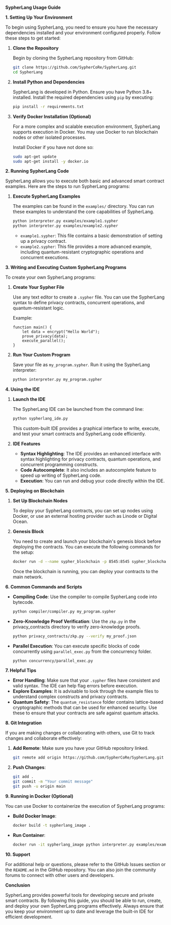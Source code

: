 **SypherLang Usage Guide**

**1. Setting Up Your Environment**

To begin using SypherLang, you need to ensure you have the necessary dependencies installed and your environment configured properly. Follow these steps to get started:

1. **Clone the Repository**
   
   Begin by cloning the SypherLang repository from GitHub:
   
   ```sh
   git clone https://github.com/SypherCoRe/SypherLang.git
   cd SypherLang
   ```

2. **Install Python and Dependencies**
   
   SypherLang is developed in Python. Ensure you have Python 3.8+ installed. Install the required dependencies using `pip` by executing:

   ```sh
   pip install -r requirements.txt
   ```

3. **Verify Docker Installation (Optional)**

   For a more complex and scalable execution environment, SypherLang supports execution in Docker. You may use Docker to run blockchain nodes or other isolated processes.

   Install Docker if you have not done so:

   ```sh
   sudo apt-get update
   sudo apt-get install -y docker.io
   ```

**2. Running SypherLang Code**

SypherLang allows you to execute both basic and advanced smart contract examples. Here are the steps to run SypherLang programs:

1. **Execute SypherLang Examples**

   The examples can be found in the `examples/` directory. You can run these examples to understand the core capabilities of SypherLang.

   ```sh
   python interpreter.py examples/example1.sypher
   python interpreter.py examples/example2.sypher
   ```

   - `example1.sypher`: This file contains a basic demonstration of setting up a privacy contract.
   - `example2.sypher`: This file provides a more advanced example, including quantum-resistant cryptographic operations and concurrent executions.

**3. Writing and Executing Custom SypherLang Programs**

To create your own SypherLang programs:

1. **Create Your Sypher File**
   
   Use any text editor to create a `.sypher` file. You can use the SypherLang syntax to define privacy contracts, concurrent operations, and quantum-resistant logic.

   Example:

   ```
   function main() {
       let data = encrypt("Hello World");
       prove_privacy(data);
       execute_parallel();
   }
   ```

2. **Run Your Custom Program**

   Save your file as `my_program.sypher`. Run it using the SypherLang interpreter:

   ```sh
   python interpreter.py my_program.sypher
   ```

**4. Using the IDE**

1. **Launch the IDE**

   The SypherLang IDE can be launched from the command line:

   ```sh
   python sypherlang_ide.py
   ```

   This custom-built IDE provides a graphical interface to write, execute, and test your smart contracts and SypherLang code efficiently.

2. **IDE Features**

   - **Syntax Highlighting**: The IDE provides an enhanced interface with syntax highlighting for privacy contracts, quantum operations, and concurrent programming constructs.
   - **Code Autocomplete**: It also includes an autocomplete feature to speed up writing of SypherLang code.
   - **Execution**: You can run and debug your code directly within the IDE.

**5. Deploying on Blockchain**

1. **Set Up Blockchain Nodes**

   To deploy your SypherLang contracts, you can set up nodes using Docker, or use an external hosting provider such as Linode or Digital Ocean.

2. **Genesis Block**

   You need to create and launch your blockchain's genesis block before deploying the contracts. You can execute the following commands for the setup:

   ```sh
   docker run -d --name sypher_blockchain -p 8545:8545 sypher_blockchain_image
   ```

   Once the blockchain is running, you can deploy your contracts to the main network.

**6. Common Commands and Scripts**

- **Compiling Code**: Use the compiler to compile SypherLang code into bytecode.
  
  ```sh
  python compiler/compiler.py my_program.sypher
  ```

- **Zero-Knowledge Proof Verification**: Use the `zkp.py` in the privacy_contracts directory to verify zero-knowledge proofs.
  
  ```sh
  python privacy_contracts/zkp.py --verify my_proof.json
  ```

- **Parallel Execution**: You can execute specific blocks of code concurrently using `parallel_exec.py` from the concurrency folder.

  ```sh
  python concurrency/parallel_exec.py
  ```

**7. Helpful Tips**

- **Error Handling**: Make sure that your `.sypher` files have consistent and valid syntax. The IDE can help flag errors before execution.
- **Explore Examples**: It is advisable to look through the example files to understand complex constructs and privacy contracts.
- **Quantum Safety**: The `quantum_resistance` folder contains lattice-based cryptographic methods that can be used for enhanced security. Use these to ensure that your contracts are safe against quantum attacks.

**8. Git Integration**

If you are making changes or collaborating with others, use Git to track changes and collaborate effectively:

1. **Add Remote**: Make sure you have your GitHub repository linked.
   
   ```sh
   git remote add origin https://github.com/SypherCoRe/SypherLang.git
   ```

2. **Push Changes**:
   
   ```sh
   git add .
   git commit -m "Your commit message"
   git push -u origin main
   ```

**9. Running in Docker (Optional)**

You can use Docker to containerize the execution of SypherLang programs:

- **Build Docker Image**:
  
  ```sh
  docker build -t sypherlang_image .
  ```

- **Run Container**:
  
  ```sh
  docker run -it sypherlang_image python interpreter.py examples/example1.sypher
  ```

**10. Support**

For additional help or questions, please refer to the GitHub Issues section or the `README.md` in the GitHub repository. You can also join the community forums to connect with other users and developers.

**Conclusion**

SypherLang provides powerful tools for developing secure and private smart contracts. By following this guide, you should be able to run, create, and deploy your own SypherLang programs effectively. Always ensure that you keep your environment up to date and leverage the built-in IDE for efficient development.

